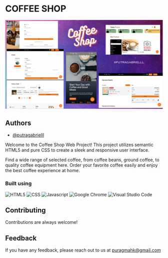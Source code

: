 # COFFEE SHOP

![App Screenshot](https://github.com/putragabrielll/fwg17-beginner-frontend/blob/main/public/banner.png?raw=true)

## Authors

- [@putragabrielll](https://github.com/putragabrielll)

Welcome to the Coffee Shop Web Project! This project utilizes semantic HTML5 and pure CSS to create a sleek and responsive user interface.

Find a wide range of selected coffee, from coffee beans, ground coffee, to quality coffee equipment here. Order your favorite coffee easily and enjoy the best coffee experience at home.


### Built using

![HTML5](https://img.shields.io/badge/HTML5-%2320232a.svg?style=for-the-badge&logo=HTML5&logoColor=%2362320232a1DAF)
![CSS](https://img.shields.io/badge/CSS3-%2320232a.svg?style=for-the-badge&logo=CSS3&logoColor=%2361DAFB)
![Javascript](https://img.shields.io/badge/javascript-%2320232a.svg?style=for-the-badge&logo=javascript&logoColor=#e4a22a)
![Google Chrome](https://img.shields.io/badge/Google%20Chrome-4285F4?style=for-the-badge&logo=GoogleChrome&logoColor=white)
![Visual Studio Code](https://img.shields.io/badge/Visual%20Studio%20Code-0078d7.svg?style=for-the-badge&logo=visual-studio-code&logoColor=white)


## Contributing

Contributions are always welcome!


## Feedback

If you have any feedback, please reach out to us at puragmahk@gmail.com